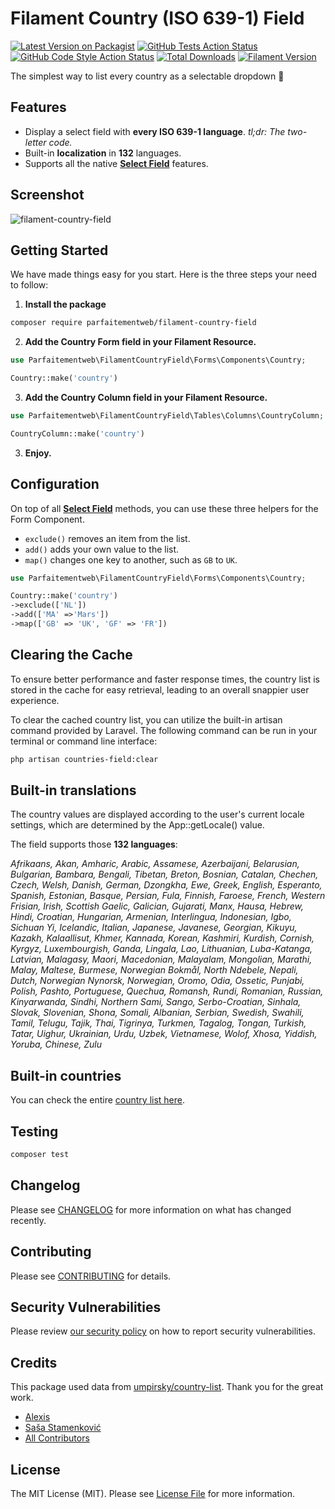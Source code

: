 # Filament Country (ISO 639-1) Field

[![Latest Version on Packagist](https://img.shields.io/packagist/v/parfaitementweb/filament-country-field.svg?style=flat-square)](https://packagist.org/packages/parfaitementweb/filament-country-field)
[![GitHub Tests Action Status](https://img.shields.io/github/actions/workflow/status/parfaitementweb/filament-country-field/run-tests.yml?branch=main&label=tests&style=flat-square)](https://github.com/parfaitementweb/filament-country-field/actions?query=workflow%3Arun-tests+branch%3Amain)
[![GitHub Code Style Action Status](https://img.shields.io/github/actions/workflow/status/parfaitementweb/filament-country-field/fix-php-code-styling.yml?branch=main&label=code%20style&style=flat-square)](https://github.com/parfaitementweb/filament-country-field/actions?query=workflow%3A"Fix+PHP+code+styling"+branch%3Amain)
[![Total Downloads](https://img.shields.io/packagist/dt/parfaitementweb/filament-country-field.svg?style=flat-square)](https://packagist.org/packages/parfaitementweb/filament-country-field)
[![Filament Version](https://img.shields.io/badge/Filament-v3-blue)](https://filamentphp.com)

The simplest way to list every country as a selectable dropdown 🤘

## Features
- Display a select field with **every ISO 639-1 language**. _tl;dr: The two-letter code._
- Built-in **localization** in **132** languages.
- Supports all the native **[Select Field](https://filamentphp.com/docs/3.x/forms/fields/select)** features.

## Screenshot
![filament-country-field](https://github.com/parfaitementweb/filament-country-field/assets/287688/ba6e568c-3244-4338-a6ca-89fce52a5f06)

## Getting Started

We have made things easy for you start. Here is the three steps your need to follow:

1. **Install the package**  
```bash
composer require parfaitementweb/filament-country-field
```

2. **Add the Country Form field in your Filament Resource.**

```php
use Parfaitementweb\FilamentCountryField\Forms\Components\Country;

Country::make('country')
```

3. **Add the Country Column field in your Filament Resource.**

```php
use Parfaitementweb\FilamentCountryField\Tables\Columns\CountryColumn;

CountryColumn::make('country')
```

3. **Enjoy.**

## Configuration

On top of all **[Select Field](https://filamentphp.com/docs/3.x/forms/fields/select)** methods, you can use these three helpers for the Form Component.

- `exclude()` removes an item from the list.
- `add()` adds your own value to the list.
- `map()` changes one key to another, such as `GB` to `UK`.

```php
use Parfaitementweb\FilamentCountryField\Forms\Components\Country;

Country::make('country')
->exclude(['NL'])
->add(['MA' =>'Mars'])
->map(['GB' => 'UK', 'GF' => 'FR'])

```

## Clearing the Cache

To ensure better performance and faster response times, the country list is stored in the cache for easy retrieval, leading to an overall snappier user experience.

To clear the cached country list, you can utilize the built-in artisan command provided by Laravel. The following command can be run in your terminal or command line interface:

```bash
php artisan countries-field:clear
```

## Built-in translations
The country values are displayed according to the user's current locale settings, which are determined by the App::getLocale() value.

The field supports those **132 languages**:  

*Afrikaans, Akan, Amharic, Arabic, Assamese, Azerbaijani, Belarusian, Bulgarian, Bambara, Bengali, Tibetan, Breton, Bosnian, Catalan, Chechen, Czech, Welsh, Danish, German, Dzongkha, Ewe, Greek, English, Esperanto, Spanish, Estonian, Basque, Persian, Fula, Finnish, Faroese, French, Western Frisian, Irish, Scottish Gaelic, Galician, Gujarati, Manx, Hausa, Hebrew, Hindi, Croatian, Hungarian, Armenian, Interlingua, Indonesian, Igbo, Sichuan Yi, Icelandic, Italian, Japanese, Javanese, Georgian, Kikuyu, Kazakh, Kalaallisut, Khmer, Kannada, Korean, Kashmiri, Kurdish, Cornish, Kyrgyz, Luxembourgish, Ganda, Lingala, Lao, Lithuanian, Luba-Katanga, Latvian, Malagasy, Maori, Macedonian, Malayalam, Mongolian, Marathi, Malay, Maltese, Burmese, Norwegian Bokmål, North Ndebele, Nepali, Dutch, Norwegian Nynorsk, Norwegian, Oromo, Odia, Ossetic, Punjabi, Polish, Pashto, Portuguese, Quechua, Romansh, Rundi, Romanian, Russian, Kinyarwanda, Sindhi, Northern Sami, Sango, Serbo-Croatian, Sinhala, Slovak, Slovenian, Shona, Somali, Albanian, Serbian, Swedish, Swahili, Tamil, Telugu, Tajik, Thai, Tigrinya, Turkmen, Tagalog, Tongan, Turkish, Tatar, Uighur, Ukrainian, Urdu, Uzbek, Vietnamese, Wolof, Xhosa, Yiddish, Yoruba, Chinese, Zulu*

## Built-in countries
You can check the entire [country list here](DATA.md).

## Testing

```bash
composer test
```

## Changelog

Please see [CHANGELOG](CHANGELOG.md) for more information on what has changed recently.

## Contributing

Please see [CONTRIBUTING](.github/CONTRIBUTING.md) for details.

## Security Vulnerabilities

Please review [our security policy](../../security/policy) on how to report security vulnerabilities.

## Credits

This package used data from [umpirsky/country-list](https://github.com/umpirsky/country-list). Thank you for the great work.

- [Alexis](https://github.com/AlexisSerneels)
- [Saša Stamenković](https://github.com/umpirsky)
- [All Contributors](../../contributors)

## License

The MIT License (MIT). Please see [License File](LICENSE.md) for more information.
